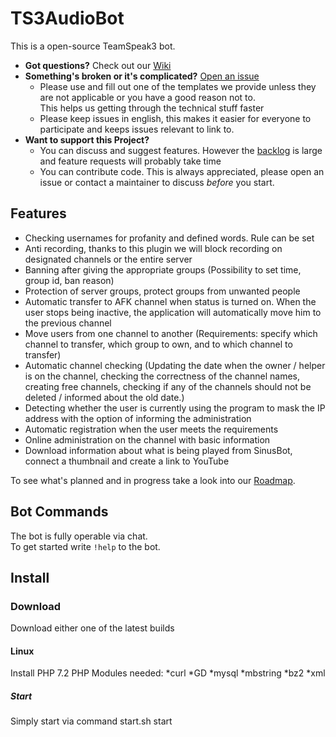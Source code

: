 # TS3AudioBot

This is a open-source TeamSpeak3 bot.  

- **Got questions?** Check out our [Wiki](bot-ts3.com)
- **Something's broken or it's complicated?** [Open an issue](https://github.com/botts3/bot-ts3.com/issues)
  - Please use and fill out one of the templates we provide unless they are not applicable or you have a good reason not to.  
    This helps us getting through the technical stuff faster
  - Please keep issues in english, this makes it easier for everyone to participate and keeps issues relevant to link to.
- **Want to support this Project?**
  - You can discuss and suggest features. However the [backlog](https://github.com/botts3/bot-ts3.com) is large and feature requests will probably take time
  - You can contribute code. This is always appreciated, please open an issue or contact a maintainer to discuss *before* you start.

## Features
* Checking usernames for profanity and defined words. Rule can be set
* Anti recording, thanks to this plugin we will block recording on designated channels or the entire server
* Banning after giving the appropriate groups (Possibility to set time, group id, ban reason)
* Protection of server groups, protect groups from unwanted people
* Automatic transfer to AFK channel when status is turned on. When the user stops being inactive, the application will automatically move him to the previous channel
* Move users from one channel to another (Requirements: specify which channel to transfer, which group to own, and to which channel to transfer)
* Automatic channel checking (Updating the date when the owner / helper is on the channel, checking the correctness of the channel names, creating free channels, checking if any of the channels should not be deleted / informed about the old date.)
* Detecting whether the user is currently using the program to mask the IP address with the option of informing the administration
* Automatic registration when the user meets the requirements
* Online administration on the channel with basic information
* Download information about what is being played from SinusBot, connect a thumbnail and create a link to YouTube

To see what's planned and in progress take a look into our [Roadmap](https://github.com/botts3/bot-ts3.com/projects/2).

## Bot Commands
The bot is fully operable via chat.  
To get started write `!help` to the bot.  

## Install

### Download
Download either one of the latest builds

#### Linux
Install PHP 7.2
PHP Modules needed:
*curl
*GD
*mysql
*mbstring
*bz2
*xml

##### Start
Simply start via command
start.sh start